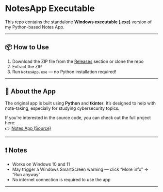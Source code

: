 # NotesApp Executable

This repo contains the standalone **Windows executable (.exe)** version of my Python-based Notes App.

---

## 📦 How to Use

1. Download the ZIP file from the [Releases](https://github.com/toxictager/note-exe/releases) section or clone the repo  
2. Extract the ZIP  
3. Run `NotesApp.exe` — no Python installation required!

---

## 🧠 About the App

The original app is built using **Python** and **tkinter**. It’s designed to help with note-taking, especially for studying cybersecurity topics.  

If you're interested in the source code, you can check out the full project here:  
👉 [Notes App (Source)](https://github.com/toxictager/notes-project)

---

## ❗ Notes

- Works on Windows 10 and 11  
- May trigger a Windows SmartScreen warning — click “More info” → “Run anyway”  
- No internet connection is required to use the app

---
